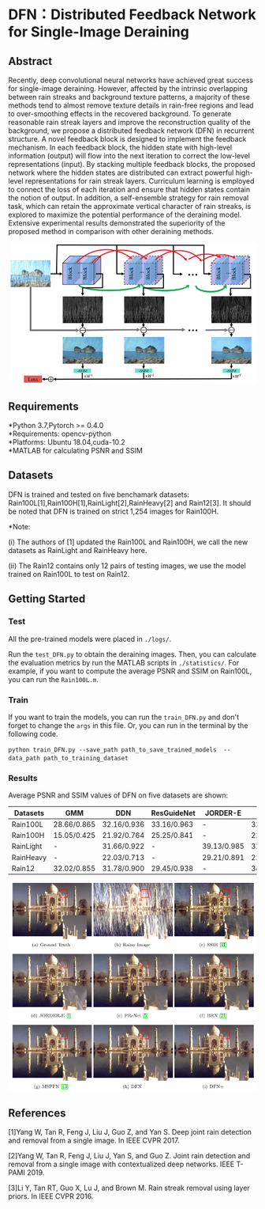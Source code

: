 # DFN：Distributed Feedback Network for Single-Image  Deraining

## Abstract 
Recently, deep convolutional neural networks have achieved great success for single-image deraining. However, affected by the intrinsic overlapping between rain streaks and background texture patterns, a majority of these methods tend to almost remove texture details in rain-free regions and lead to over-smoothing effects in the recovered background. To generate reasonable rain streak layers and improve the reconstruction quality of the background, we propose a distributed feedback network (DFN) in recurrent structure. A novel feedback block is designed to implement the feedback mechanism. In each feedback block, the hidden state with high-level information (output) will flow into the next iteration to correct the low-level representations (input). By stacking multiple feedback blocks, the proposed network where the hidden states are distributed can extract powerful high-level representations for rain streak layers. Curriculum learning is employed to connect the loss of each iteration and ensure that hidden states contain the notion of output. In addition, a self-ensemble strategy for rain removal task, which can retain the approximate vertical character of rain streaks, is explored to maximize the potential performance of the deraining model. Extensive experimental results demonstrated the superiority of the proposed method in comparison with other deraining methods.

![image](https://github.com/Guhuary/DFN/blob/main/structure.png)

## Requirements

*Python 3.7,Pytorch >= 0.4.0  
*Requirements: opencv-python  
*Platforms: Ubuntu 18.04,cuda-10.2  
*MATLAB for calculating PSNR and SSIM 

## Datasets
DFN is trained and tested on five benchamark datasets: Rain100L[1],Rain100H[1],RainLight[2],RainHeavy[2] and Rain12[3]. It should be noted that DFN is trained on strict 1,254 images for Rain100H.

*Note: 

(i) The authors of [1] updated the Rain100L and Rain100H, we call the new datasets as RainLight and RainHeavy here.

(ii) The Rain12 contains only 12 pairs of testing images, we use the model trained on Rain100L to test on Rain12.

## Getting Started
### Test
All the pre-trained models were placed in `./logs/`.

Run the `test_DFN.py` to obtain the deraining images. Then, you can calculate the evaluation metrics by run the MATLAB scripts in `./statistics/`. For example, if you want to compute the average PSNR and SSIM on Rain100L, you can run the `Rain100L.m`.

### Train
If you want to train the models, you can run the `train_DFN.py` and don't forget to change the `args` in this file. Or, you can run in the terminal by the following code.

`python train_DFN.py --save_path path_to_save_trained_models  --data_path path_to_training_dataset`

### Results

Average PSNR and SSIM values of DFN on five datasets are shown:


Datasets | GMM|DDN| ResGuideNet|JORDER-E|SSIR|PReNet|BRN|MSPFN|DFN|DFN+
----|----|----|----|----|----|----|----|----|----|----
Rain100L|28.66/0.865|32.16/0.936|33.16/0.963|-|32.37/0.926|37.48/0.979|38.16/0.982|37.5839/0.9784|39.22/0.985|39.85/0.987
Rain100H|15.05/0.425|21.92/0.764|25.25/0.841|-|22.47/0.716|29.62/0.901|30.73/0.916|30.8239/0.9055|31.40/0.926|31.81/0.930
RainLight|-|31.66/0.922|-|39.13/0.985|32.20/0.929|37.93/0.983|38.86/0.985|39.7540/0.9862|39.53/0.987|40.12/0.988
RainHeavy|-|22.03/0.713|-|29.21/0.891|22.17/0.719|29.36/0.903|30.27/0.917|30.7112/0.9129|31.07/0.927|31.47/0.931
Rain12|32.02/0.855|31.78/0.900|29.45/0.938|-|34.02/0.935|36.66/0.961|36.74/0.959|35.7780/0.9514|37.19/0.961|37.55/0.963



![image](https://github.com/Guhuary/DFN/blob/main/results.png)

## References
[1]Yang W, Tan R, Feng J, Liu J, Guo Z, and Yan S. Deep joint rain detection and removal from a single image. In IEEE CVPR 2017.

[2]Yang W, Tan R, Feng J, Liu J, Yan S, and Guo Z. Joint rain detection and removal from a single image with contextualized deep networks. IEEE T-PAMI 2019.

[3]Li Y, Tan RT, Guo X, Lu J, and Brown M. Rain streak removal using layer priors. In IEEE CVPR 2016.
